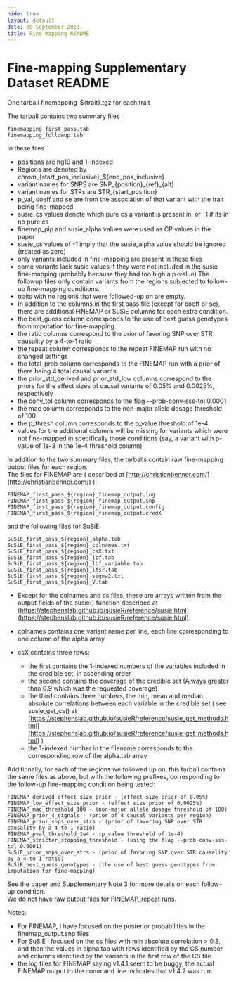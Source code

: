 ```yaml
---
hide: true
layout: default
date: 08 September 2023
title: Fine-mapping README
---
```


# Fine-mapping Supplementary Dataset README

One tarball finemapping\_${trait}.tgz for each trait

The tarball contains two summary files

    finemapping_first_pass.tab
    finemapping_followup.tab

In these files

- positions are hg19 and 1-indexed
- Regions are denoted by ${chrom}\_${start\_pos\_inclusive}\_${end\_pos\_inclusive}
- variant names for SNPS are SNP\_{position}\_{ref}\_{alt}
- variant names for STRs are STR\_{start\_position}
- p\_val, coeff and se are from the association of that variant with the trait being fine-mapped
- susie\_cs values denote which pure cs a variant is present in, or -1 if its in no pure cs
- finemap\_pip and susie\_alpha values were used as CP values in the paper
- susie\_cs values of -1 imply that the susie\_alpha value should be ignored (treated as zero)
- only variants included in fine-mapping are present in these files
- some variants lack susie values if they were not included in the susie fine-mapping (probably because they had too high a p-value)
 The followup files only contain variants from the regions subjected to follow-up fine-mapping conditions.
- traits with no regions that were followed-up on are empty.
- In addition to the columns in the first pass file (except for coeff or se), there are additional FINEMAP or SuSiE columns for each extra condition.
- the best\_guess column corresponds to the use of best guess genotypes from imputation for fine-mapping
- the ratio columns correspond to the prior of favoring SNP over STR causality by a 4-to-1 ratio
- the repeat column corresponds to the repeat FINEMAP run with no changed settings
- the total\_prob column corresponds to the FINEMAP run with a prior of there being 4 total causal variants
- the prior\_std\_derived and prior\_std\_low columns correspond to the priors for the effect sizes of causal variants of 0.05% and 0.0025%, respectively
- the conv\_tol column corresponds to the flag --prob-conv-sss-tol 0.0001
- the mac column corresponds to the non-major allele dosage threshold of 100 
- the p\_thresh column corresponds to the p\_value threshold of 1e-4
- values for the additional columns will be missing for variants which were not fine-mapped in specifically those conditions
  (say, a variant with p-value of 1e-3 in the 1e-4 threshold column)

In addition to the two summary files, the tarballs contain raw fine-mapping output files for each region.  
The files for FINEMAP are ( described at [http://christianbenner.com/](http://christianbenner.com/) ):

    FINEMAP_first_pass_${region}_finemap_output.log
    FINEMAP_first_pass_${region}_finemap_output.snp
    FINEMAP_first_pass_${region}_finemap_output.config
    FINEMAP_first_pass_${region}_finemap_output.credX

and the following files for SuSiE:

    SuSiE_first_pass_${region}_alpha.tab
    SuSiE_first_pass_${region}_colnames.txt
    SuSiE_first_pass_${region}_csX.txt
    SuSiE_first_pass_${region}_lbf.tab
    SuSiE_first_pass_${region}_lbf_variable.tab
    SuSiE_first_pass_${region}_lfsr.tab
    SuSiE_first_pass_${region}_sigma2.txt
    SuSiE_first_pass_${region}_V.tab

* Except for the colnames and cs files, these are arrays written from the output fields of the susie() function described at
  [https://stephenslab.github.io/susieR/reference/susie.html](https://stephenslab.github.io/susieR/reference/susie.html)
* colnames contains one variant name per line, each line corresponding to one column of the alpha array
* csX contains three rows:

  - the first contains the 1-indexed numbers of the variables included in the credible set, in ascending order
  - the second contains the coverage of the credible set (Always greater than 0.9 which was the requested coverage)
  - the third contains three numbers, the min, mean and median absolute correlations between each variable in the credible set 
    ( see susie\_get\_cs() at [https://stephenslab.github.io/susieR/reference/susie_get_methods.html](https://stephenslab.github.io/susieR/reference/susie_get_methods.html) )
  - the 1-indexed number in the filename corresponds to the corresponding row of the alpha.tab array

Additionally, for each of the regions we followed up on, this tarball contains the same files as above, but with
the following prefixes, corresponding to the follow-up fine-mapping condition being tested:

    FINEMAP_derived_effect_size_prior - (effect size prior of 0.05%)
    FINEMAP_low_effect_size_prior - (effect size prior of 0.0025%)
    FINEMAP_mac_threshold_100 - (non-major allele dosage threshold of 100)
    FINEMAP_prior_4_signals - (prior of 4 causal variants per region)
    FINEMAP_prior_snps_over_strs - (prior of favoring SNP over STR causality by a 4-to-1 ratio)
    FINEMAP_pval_threshold_1e4 - (p_value threshold of 1e-4)
    FINEMAP_stricter_stopping_threshold - (using the flag --prob-conv-sss-tol 0.0001)
    SuSiE_prior_snps_over_strs - (prior of favoring SNP over STR causality by a 4-to-1 ratio)
    SuSiE_best_guess_genotypes - (the use of best guess genotypes from imputation for fine-mapping)

See the paper and Supplementary Note 3 for more details on each follow-up condition.  
We do not have raw output files for FINEMAP\_repeat runs.

Notes:

* For FINEMAP, I have focused on the posterior probabilities in the finemap\_output.snp files
* For SuSiE I focused on the cs files with min absolute correlation > 0.8,
  and then the values in alpha.tab with rows identified by the CS number and columns identified by the variants in the first row of the CS file
* the log files for FINEMAP saying v1.4.1 seem to be buggy, the actual FINEMAP output to the command line indicates that v1.4.2 was run.
